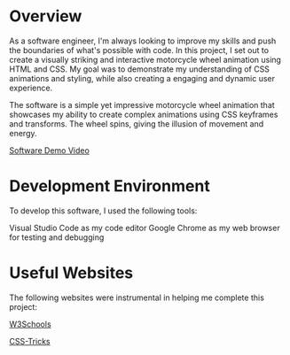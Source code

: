 # Overview
As a software engineer, I'm always looking to improve my skills and push the boundaries of what's possible with code. In this project, I set out to create a visually striking and interactive motorcycle wheel animation using HTML and CSS. My goal was to demonstrate my understanding of CSS animations and styling, while also creating a engaging and dynamic user experience.

The software is a simple yet impressive motorcycle wheel animation that showcases my ability to create complex animations using CSS keyframes and transforms. The wheel spins, giving the illusion of movement and energy.

[Software Demo Video](http://youtube.link.goes.here)

# Development Environment
To develop this software, I used the following tools:

Visual Studio Code as my code editor
Google Chrome as my web browser for testing and debugging

# Useful Websites

The following websites were instrumental in helping me complete this project:

[W3Schools](https://www.w3schools.com/)

[CSS-Tricks](https://css-tricks.com/)